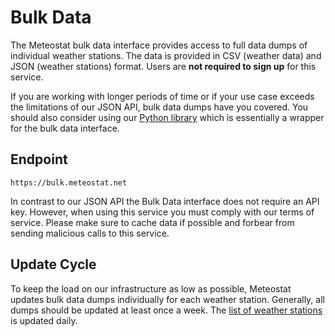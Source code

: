 # Bulk Data

The Meteostat bulk data interface provides access to full data dumps of individual weather stations. The data is provided in CSV (weather data) and JSON (weather stations) format. Users are **not required to sign up** for this service.

If you are working with longer periods of time or if your use case exceeds the limitations of our JSON API, bulk data dumps have you covered. You should also consider using our [Python library](/docs/python/) which is essentially a wrapper for the bulk data interface.

## Endpoint

```
https://bulk.meteostat.net
```

In contrast to our JSON API the Bulk Data interface does not require an API key. However, when using this service you must comply with our terms of service. Please make sure to cache data if possible and forbear from sending malicious calls to this service.

## Update Cycle

To keep the load on our infrastructure as low as possible, Meteostat updates bulk data dumps individually for each weather station. Generally, all dumps should be updated at least once a week. The [list of weather stations](/docs/bulk/stations/) is updated daily.
